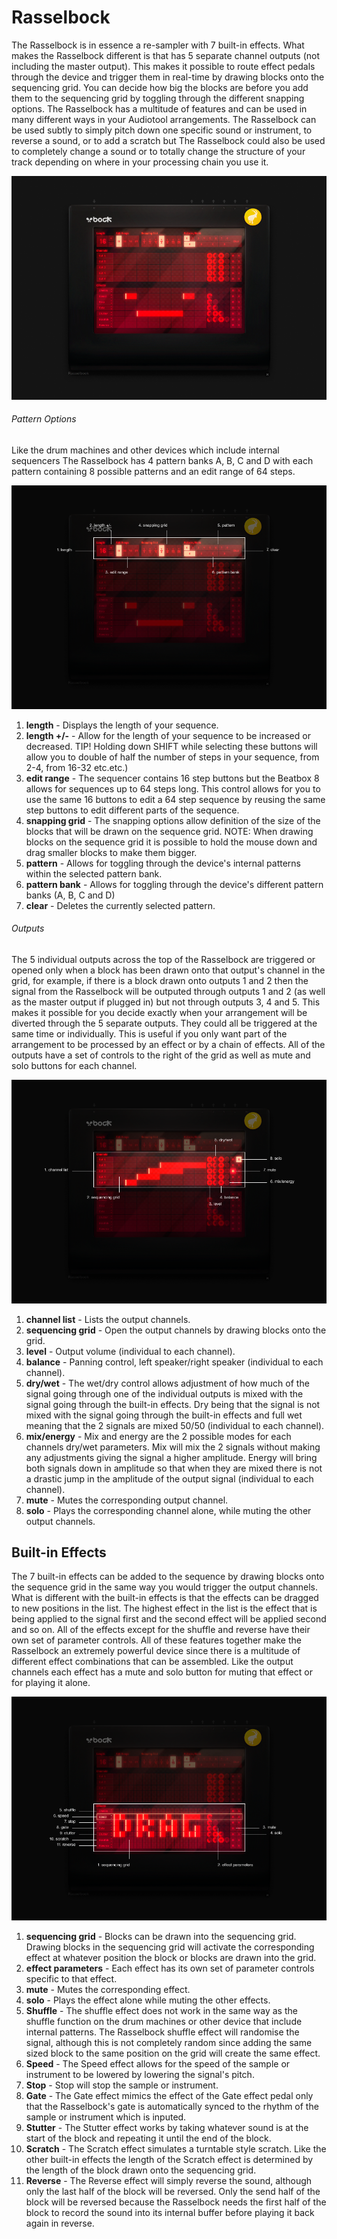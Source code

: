 # Rasselbock

The Rasselbock is in essence a re-sampler with 7 built-in effects. What
makes the Rasselbock different is that has 5 separate channel outputs
(not including the master output). This makes it possible to route
effect pedals through the device and trigger them in real-time by
drawing blocks onto the sequencing grid. You can decide how big the
blocks are before you add them to the sequencing grid by toggling
through the different snapping options. The Rasselbock has a multitude
of features and can be used in many different ways in your Audiotool
arrangements. The Rasselbock can be used subtly to simply pitch down one
specific sound or instrument, to reverse a sound, or to add a scratch
but The Rasselbock could also be used to completely change a sound or to
totally change the structure of your track depending on where in your
processing chain you use it.

![/images/rasselbock1.png](/images/rasselbock1.png
"/images/rasselbock1.png")

###### Pattern Options

Like the drum machines and other devices which include internal
sequencers The Rasselbock has 4 pattern banks A, B, C and D with each
pattern containing 8 possible patterns and an edit range of 64 steps.

![/images/rasselbock2.png](/images/rasselbock2.png
"/images/rasselbock2.png")

1.  **length** - Displays the length of your sequence.
2.  **length +/-** - Allow for the length of your sequence to be
    increased or decreased. TIP\! Holding down SHIFT while selecting
    these buttons will allow you to double of half the number of steps
    in your sequence, from 2-4, from 16-32 etc.etc.)
3.  **edit range** - The sequencer contains 16 step buttons but the
    Beatbox 8 allows for sequences up to 64 steps long. This control
    allows for you to use the same 16 buttons to edit a 64 step sequence
    by reusing the same step buttons to edit different parts of the
    sequence.
4.  **snapping grid** - The snapping options allow definition of the
    size of the blocks that will be drawn on the sequence grid. NOTE:
    When drawing blocks on the sequence grid it is possible to hold the
    mouse down and drag smaller blocks to make them bigger.
5.  **pattern** - Allows for toggling through the device's internal
    patterns within the selected pattern bank.
6.  **pattern bank** - Allows for toggling through the device's
    different pattern banks (A, B, C and D)
7.  **clear** - Deletes the currently selected pattern.

###### Outputs

The 5 individual outputs across the top of the Rasselbock are triggered
or opened only when a block has been drawn onto that output's channel in
the grid, for example, if there is a block drawn onto outputs 1 and 2
then the signal from the Rasselbock will be outputed through outputs 1
and 2 (as well as the master output if plugged in) but not through
outputs 3, 4 and 5. This makes it possible for you decide exactly when
your arrangement will be diverted through the 5 separate outputs. They
could all be triggered at the same time or individually. This is useful
if you only want part of the arrangement to be processed by an effect or
by a chain of effects. All of the outputs have a set of controls to the
right of the grid as well as mute and solo buttons for each channel.

![/images/rasselbock3.png](/images/rasselbock3.png
"/images/rasselbock3.png")

1.  **channel list** - Lists the output channels.
2.  **sequencing grid** - Open the output channels by drawing blocks
    onto the grid.
3.  **level** - Output volume (individual to each channel).
4.  **balance** - Panning control, left speaker/right speaker
    (individual to each channel).
5.  **dry/wet** - The wet/dry control allows adjustment of how much of
    the signal going through one of the individual outputs is mixed with
    the signal going through the built-in effects. Dry being that the
    signal is not mixed with the signal going through the built-in
    effects and full wet meaning that the 2 signals are mixed 50/50
    (individual to each channel).
6.  **mix/energy** - Mix and energy are the 2 possible modes for each
    channels dry/wet parameters. Mix will mix the 2 signals without
    making any adjustments giving the signal a higher amplitude. Energy
    will bring both signals down in amplitude so that when they are
    mixed there is not a drastic jump in the amplitude of the output
    signal (individual to each channel).
7.  **mute** - Mutes the corresponding output channel.
8.  **solo** - Plays the corresponding channel alone, while muting the
    other output channels.

## Built-in Effects

The 7 built-in effects can be added to the sequence by drawing blocks
onto the sequence grid in the same way you would trigger the output
channels. What is different with the built-in effects is that the
effects can be dragged to new positions in the list. The highest effect
in the list is the effect that is being applied to the signal first and
the second effect will be applied second and so on. All of the effects
except for the shuffle and reverse have their own set of parameter
controls. All of these features together make the Rasselbock an
extremely powerful device since there is a multitude of different effect
combinations that can be assembled. Like the output channels each effect
has a mute and solo button for muting that effect or for playing it
alone.

![/images/rasselbock4.png](/images/rasselbock4.png
"/images/rasselbock4.png")

1.  **sequencing grid** - Blocks can be drawn into the sequencing grid.
    Drawing blocks in the sequencing grid will activate the
    corresponding effect at whatever position the block or blocks are
    drawn into the grid.
2.  **effect parameters** - Each effect has its own set of parameter
    controls specific to that effect.
3.  **mute** - Mutes the corresponding effect.
4.  **solo** - Plays the effect alone while muting the other effects.
5.  **Shuffle** - The shuffle effect does not work in the same way as
    the shuffle function on the drum machines or other device that
    include internal patterns. The Rasselbock shuffle effect will
    randomise the signal, although this is not completely random since
    adding the same sized block to the same position on the grid will
    create the same effect.
6.  **Speed** - The Speed effect allows for the speed of the sample or
    instrument to be lowered by lowering the signal's pitch.
7.  **Stop** - Stop will stop the sample or instrument.
8.  **Gate** - The Gate effect mimics the effect of the Gate effect
    pedal only that the Rasselbock's gate is automatically synced to the
    rhythm of the sample or instrument which is inputed.
9.  **Stutter** - The Stutter effect works by taking whatever sound is
    at the start of the block and repeating it until the end of the
    block.
10. **Scratch** - The Scratch effect simulates a turntable style
    scratch. Like the other built-in effects the length of the Scratch
    effect is determined by the length of the block drawn onto the
    sequencing grid.
11. **Reverse** - The Reverse effect will simply reverse the sound,
    although only the last half of the block will be reversed. Only the
    send half of the block will be reversed because the Rasselbock needs
    the first half of the block to record the sound into its internal
    buffer before playing it back again in reverse.
